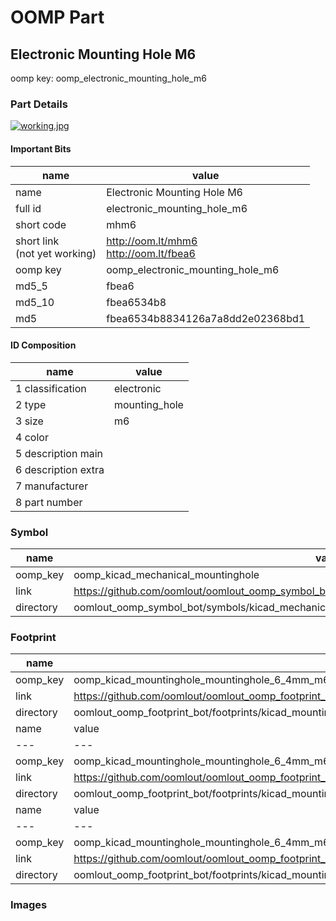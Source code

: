 # OOMP Part  
## Electronic Mounting Hole M6  
  
oomp key: oomp_electronic_mounting_hole_m6  
  
### Part Details  
  
[![working.jpg](working_600.jpg)](working.jpg)  
  
#### Important Bits  
| name | value | 
| --- | --- | 
| name | Electronic Mounting Hole M6 | 
| full id | electronic_mounting_hole_m6 | 
| short code | mhm6 | 
| short link<br>(not yet working) | http://oom.lt/mhm6<br>http://oom.lt/fbea6 | 
| oomp key | oomp_electronic_mounting_hole_m6 | 
| md5_5 | fbea6 | 
| md5_10 | fbea6534b8 | 
| md5 | fbea6534b8834126a7a8dd2e02368bd1 | 
#### ID Composition  
| name | value | 
| --- | --- | 
| 1 classification | electronic | 
| 2 type | mounting_hole | 
| 3 size | m6 | 
| 4 color |  | 
| 5 description main |  | 
| 6 description extra |  | 
| 7 manufacturer |  | 
| 8 part number |  | 
### Symbol  
| name | value | 
| --- | --- | 
| oomp_key | oomp_kicad_mechanical_mountinghole | 
| link | https://github.com/oomlout/oomlout_oomp_symbol_bot/tree/main/symbols/kicad_mechanical_mountinghole | 
| directory | oomlout_oomp_symbol_bot/symbols/kicad_mechanical_mountinghole//working/working.kicad_sym | 
### Footprint  
| name | value | 
| --- | --- | 
| oomp_key | oomp_kicad_mountinghole_mountinghole_6_4mm_m6 | 
| link | https://github.com/oomlout/oomlout_oomp_footprint_bot/tree/main/foootprntss/kicad_mountinghole_mountinghole_6_4mm_m6 | 
| directory | oomlout_oomp_footprint_bot/footprints/kicad_mountinghole_mountinghole_6_4mm_m6//working/working.kicad_mod | 
| name | value | 
| --- | --- | 
| oomp_key | oomp_kicad_mountinghole_mountinghole_6_4mm_m6 | 
| link | https://github.com/oomlout/oomlout_oomp_footprint_bot/tree/main/foootprntss/kicad_mountinghole_mountinghole_6_4mm_m6 | 
| directory | oomlout_oomp_footprint_bot/footprints/kicad_mountinghole_mountinghole_6_4mm_m6//working/working.kicad_mod | 
| name | value | 
| --- | --- | 
| oomp_key | oomp_kicad_mountinghole_mountinghole_6_4mm_m6 | 
| link | https://github.com/oomlout/oomlout_oomp_footprint_bot/tree/main/foootprntss/kicad_mountinghole_mountinghole_6_4mm_m6 | 
| directory | oomlout_oomp_footprint_bot/footprints/kicad_mountinghole_mountinghole_6_4mm_m6//working/working.kicad_mod | 
### Images  
